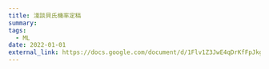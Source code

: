 ```yaml
---
title: 淺談貝氏機率定稿
summary:
tags:
  - ML
date: 2022-01-01
external_link: https://docs.google.com/document/d/1Flv1Z3JwE4qDrKfFpJkggCfjZ0Tl01kz/edit
---
```

